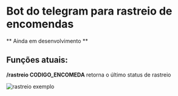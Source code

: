 # Bot do telegram para rastreio de encomendas

** Ainda em desenvolvimento **

## Funções atuais:

**/rastreio CODIGO_ENCOMEDA** retorna o último status de rastreio

![rastreio exemplo](https://raw.githubusercontent.com/ynixt/rastreia-correios-telegram/master/exemplos/rastreio.png)
